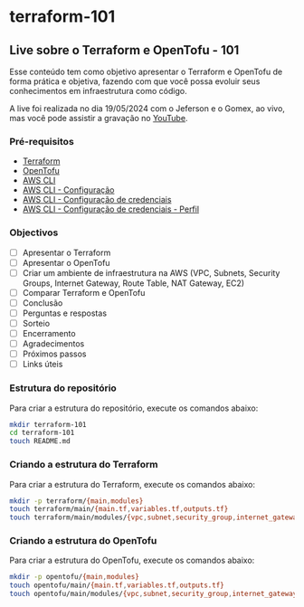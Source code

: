# terraform-101

## Live sobre o Terraform e OpenTofu - 101
Esse conteúdo tem como objetivo apresentar o Terraform e OpenTofu de forma prática e objetiva, fazendo com que você possa evoluir seus conhecimentos em infraestrutura como código.

A live foi realizada no dia 19/05/2024 com o Jeferson e o Gomex, ao vivo, mas você pode assistir a gravação no [YouTube](https://www.youtube.com/watch?v=HSaaD2wpgTk).

### Pré-requisitos

- [Terraform](https://www.terraform.io/downloads.html)
- [OpenTofu](https://opentofu.org/docs/intro/install/)
- [AWS CLI](https://docs.aws.amazon.com/cli/latest/userguide/install-cliv2.html)
- [AWS CLI - Configuração](https://docs.aws.amazon.com/cli/latest/userguide/cli-configure-quickstart.html)
- [AWS CLI - Configuração de credenciais](https://docs.aws.amazon.com/cli/latest/userguide/cli-configure-files.html)
- [AWS CLI - Configuração de credenciais - Perfil](https://docs.aws.amazon.com/cli/latest/userguide/cli-configure-profiles.html)

### Objectivos

- [ ] Apresentar o Terraform
- [ ] Apresentar o OpenTofu
- [ ] Criar um ambiente de infraestrutura na AWS (VPC, Subnets, Security Groups, Internet Gateway, Route Table, NAT Gateway, EC2)
- [ ] Comparar Terraform e OpenTofu
- [ ] Conclusão
- [ ] Perguntas e respostas
- [ ] Sorteio
- [ ] Encerramento
- [ ] Agradecimentos
- [ ] Próximos passos
- [ ] Links úteis

### Estrutura do repositório

Para criar a estrutura do repositório, execute os comandos abaixo:

```bash
mkdir terraform-101
cd terraform-101
touch README.md
```

### Criando a estrutura do Terraform

Para criar a estrutura do Terraform, execute os comandos abaixo:

```bash
mkdir -p terraform/{main,modules}
touch terraform/main/{main.tf,variables.tf,outputs.tf}
touch terraform/main/modules/{vpc,subnet,security_group,internet_gateway,route_table,nat_gateway,ec2}.tf
```

### Criando a estrutura do OpenTofu

Para criar a estrutura do OpenTofu, execute os comandos abaixo:

```bash
mkdir -p opentofu/{main,modules}
touch opentofu/main/{main.tf,variables.tf,outputs.tf}
touch opentofu/main/modules/{vpc,subnet,security_group,internet_gateway,route_table,nat_gateway,ec2}.tf
```


